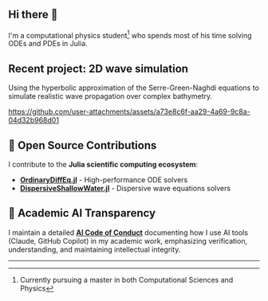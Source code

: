 ## Hi there 👋

I'm a computational physics student[^1] who spends most of his time solving ODEs and PDEs in Julia.

## Recent project: 2D wave simulation

Using the hyperbolic approximation of the Serre-Green-Naghdi equations to simulate realistic wave propagation over complex bathymetry.

https://github.com/user-attachments/assets/a73e8c6f-aa29-4a69-9c8a-04d32b968d01

## 🚀 Open Source Contributions

I contribute to the **Julia scientific computing ecosystem**:

- **[OrdinaryDiffEq.jl](https://github.com/SciML/OrdinaryDiffEq.jl)** - High-performance ODE solvers
- **[DispersiveShallowWater.jl](https://github.com/NumericalMathematics/DispersiveShallowWater.jl)** - Dispersive wave equations solvers


## 🤖 Academic AI Transparency

I maintain a detailed **[AI Code of Conduct](https://cwittens.github.io/academic-ai-code-of-conduct/)** documenting how I use AI tools (Claude, GitHub Copilot) in my academic work, emphasizing verification, understanding, and maintaining intellectual integrity.

---

[^1]: Currently pursuing a master in both Computational Sciences and Physics
